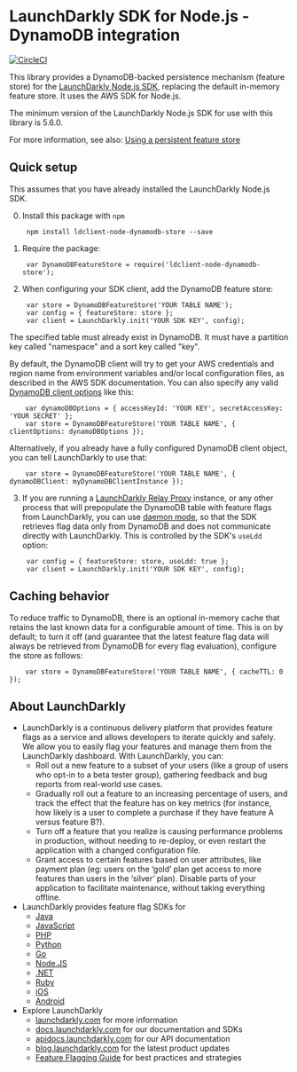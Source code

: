 LaunchDarkly SDK for Node.js - DynamoDB integration
===================================================
[![CircleCI](https://circleci.com/gh/launchdarkly/node-dynamodb-store.svg?style=svg)](https://circleci.com/gh/launchdarkly/node-dynamodb-store)

This library provides a DynamoDB-backed persistence mechanism (feature store) for the [LaunchDarkly Node.js SDK](https://github.com/launchdarkly/node-client), replacing the default in-memory feature store. It uses the AWS SDK for Node.js.

The minimum version of the LaunchDarkly Node.js SDK for use with this library is 5.6.0.

For more information, see also: [Using a persistent feature store](https://docs.launchdarkly.com/v2.0/docs/using-a-persistent-feature-store)

Quick setup
-----------

This assumes that you have already installed the LaunchDarkly Node.js SDK.

0. Install this package with `npm`

        npm install ldclient-node-dynamodb-store --save

1. Require the package:

        var DynamoDBFeatureStore = require('ldclient-node-dynamodb-store');

2. When configuring your SDK client, add the DynamoDB feature store:

        var store = DynamoDBFeatureStore('YOUR TABLE NAME');
        var config = { featureStore: store };
        var client = LaunchDarkly.init('YOUR SDK KEY', config);

The specified table must already exist in DynamoDB. It must have a partition key called "namespace" and a sort key called "key".

By default, the DynamoDB client will try to get your AWS credentials and region name from environment variables and/or local configuration files, as described in the AWS SDK documentation. You can also specify any valid [DynamoDB client options](https://docs.aws.amazon.com/AWSJavaScriptSDK/latest/AWS/DynamoDB.html#constructor-property) like this:

        var dynamoDBOptions = { accessKeyId: 'YOUR KEY', secretAccessKey: 'YOUR SECRET' };
        var store = DynamoDBFeatureStore('YOUR TABLE NAME', { clientOptions: dynamoDBOptions });

Alternatively, if you already have a fully configured DynamoDB client object, you can tell LaunchDarkly to use that:

        var store = DynamoDBFeatureStore('YOUR TABLE NAME', { dynamoDBClient: myDynamoDBClientInstance });

3. If you are running a [LaunchDarkly Relay Proxy](https://github.com/launchdarkly/ld-relay) instance, or any other process that will prepopulate the DynamoDB table with feature flags from LaunchDarkly, you can use [daemon mode](https://github.com/launchdarkly/ld-relay#daemon-mode), so that the SDK retrieves flag data only from DynamoDB and does not communicate directly with LaunchDarkly. This is controlled by the SDK's `useLdd` option:

        var config = { featureStore: store, useLdd: true };
        var client = LaunchDarkly.init('YOUR SDK KEY', config);

Caching behavior
----------------

To reduce traffic to DynamoDB, there is an optional in-memory cache that retains the last known data for a configurable amount of time. This is on by default; to turn it off (and guarantee that the latest feature flag data will always be retrieved from DynamoDB for every flag evaluation), configure the store as follows:

        var store = DynamoDBFeatureStore('YOUR TABLE NAME', { cacheTTL: 0 });

About LaunchDarkly
-----------

* LaunchDarkly is a continuous delivery platform that provides feature flags as a service and allows developers to iterate quickly and safely. We allow you to easily flag your features and manage them from the LaunchDarkly dashboard.  With LaunchDarkly, you can:
    * Roll out a new feature to a subset of your users (like a group of users who opt-in to a beta tester group), gathering feedback and bug reports from real-world use cases.
    * Gradually roll out a feature to an increasing percentage of users, and track the effect that the feature has on key metrics (for instance, how likely is a user to complete a purchase if they have feature A versus feature B?).
    * Turn off a feature that you realize is causing performance problems in production, without needing to re-deploy, or even restart the application with a changed configuration file.
    * Grant access to certain features based on user attributes, like payment plan (eg: users on the ‘gold’ plan get access to more features than users in the ‘silver’ plan). Disable parts of your application to facilitate maintenance, without taking everything offline.
* LaunchDarkly provides feature flag SDKs for
    * [Java](http://docs.launchdarkly.com/docs/java-sdk-reference "Java SDK")
    * [JavaScript](http://docs.launchdarkly.com/docs/js-sdk-reference "LaunchDarkly JavaScript SDK")
    * [PHP](http://docs.launchdarkly.com/docs/php-sdk-reference "LaunchDarkly PHP SDK")
    * [Python](http://docs.launchdarkly.com/docs/python-sdk-reference "LaunchDarkly Python SDK")
    * [Go](http://docs.launchdarkly.com/docs/go-sdk-reference "LaunchDarkly Go SDK")
    * [Node.JS](http://docs.launchdarkly.com/docs/node-sdk-reference "LaunchDarkly Node SDK")
    * [.NET](http://docs.launchdarkly.com/docs/dotnet-sdk-reference "LaunchDarkly .Net SDK")
    * [Ruby](http://docs.launchdarkly.com/docs/ruby-sdk-reference "LaunchDarkly Ruby SDK")
    * [iOS](http://docs.launchdarkly.com/docs/ios-sdk-reference "LaunchDarkly iOS SDK")
    * [Android](http://docs.launchdarkly.com/docs/android-sdk-reference "LaunchDarkly Android SDK")
* Explore LaunchDarkly
    * [launchdarkly.com](http://www.launchdarkly.com/ "LaunchDarkly Main Website") for more information
    * [docs.launchdarkly.com](http://docs.launchdarkly.com/  "LaunchDarkly Documentation") for our documentation and SDKs
    * [apidocs.launchdarkly.com](http://apidocs.launchdarkly.com/  "LaunchDarkly API Documentation") for our API documentation
    * [blog.launchdarkly.com](http://blog.launchdarkly.com/  "LaunchDarkly Blog Documentation") for the latest product updates
    * [Feature Flagging Guide](https://github.com/launchdarkly/featureflags/  "Feature Flagging Guide") for best practices and strategies
